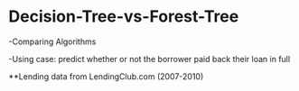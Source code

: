 # Decision-Tree-vs-Forest-Tree

-Comparing Algorithms 

-Using case: predict whether or not the borrower paid back their loan in full


**Lending data from LendingClub.com (2007-2010)
